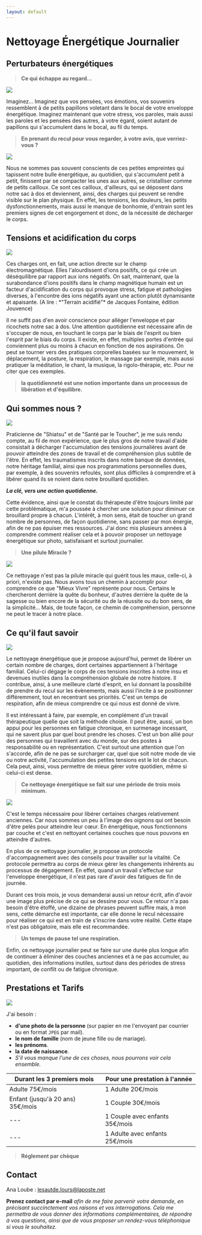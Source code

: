 ```yaml
---
layout: default
---
```


# Nettoyage Énergétique Journalier

## Perturbateurs énergétiques

> **Ce qui échappe au regard...**

<div class="left">
  <img src="assets\images\1riviere.jpg">


<p>Imaginez... Imaginez que vos pensées, vos émotions, vos souvenirs ressemblent à de petits papillons voletant dans le bocal de votre enveloppe énergétique. Imaginez maintenant que votre stress, vos paroles, mais aussi les paroles et les pensées des autres, à votre égard, soient autant de papillons qui s'accumulent dans le bocal, au fil du temps.</p>
</div>

> **En prenant du recul pour vous regarder, à votre avis, que verriez-vous ?**


<div class="right">
  <img src="assets\images\2feuilles.jpg">

<p>Nous ne sommes pas souvent conscients de ces petites empreintes qui tapissent notre bulle énergétique, au quotidien, qui s'accumulent petit à petit, finissent par se compacter les unes aux autres, se cristalliser comme de petits cailloux. Ce sont ces cailloux, d'ailleurs, qui se déposent dans notre sac à dos et deviennent, ainsi, des charges qui peuvent se rendre
visible sur le plan physique. En effet, les tensions, les douleurs, les petits dysfonctionnements, mais aussi le manque de bonhomie, d'entrain sont les premiers signes de cet engorgement et donc, de la nécessité de décharger le corps.</p>

</div>

## Tensions et acidification du corps

<div class="left">
<img src="assets\images\3Rue.jpg">

<p>Ces charges ont, en fait, une action directe sur le champ électromagnétique. Elles l'alourdissent d'ions positifs, ce qui crée un déséquilibre par rapport aux ions négatifs. On sait, maintenant, que la surabondance d'ions positifs dans le champ magnétique humain est un facteur d'acidification du corps qui provoque stress, fatigue et pathologies diverses, à l'encontre des ions négatifs ayant une action plutôt dynamisante et apaisante. (A lire : *"Terrain acidifié"* de Jacques Fontaine, édition Jouvence)</p>

<p>Il ne suffit pas d'en avoir conscience pour alléger l'enveloppe et par ricochets notre sac à dos. Une attention quotidienne est nécessaire afin de s'occuper de nous, en touchant le corps par le biais de l'esprit ou bien l'esprit par le biais du corps. Il existe, en effet, multiples portes d'entrée qui conviennent plus ou moins à chacun en fonction de nos aspirations. On peut se tourner vers des pratiques corporelles basées sur le mouvement, le déplacement, la posture, la respiration, le massage par exemple, mais aussi pratiquer la méditation, le chant, la musique, la rigolo-thérapie, etc. Pour ne citer que ces exemples.</p>
</div>


> **la quotidienneté est une notion importante dans un processus de libération et
d'équilibre.**


## Qui sommes nous ?

<div class="right">
<img src="assets\images\4arbres.jpg">

<p>Praticienne de "Shiatsu" et de "Santé par le Toucher", je me suis rendu compte, au fil de mon expérience, que le plus gros de notre travail d'aide consistait à décharger l'accumulation des tensions journalières avant de pouvoir atteindre des zones de travail et de compréhension plus subtile de l'être. En effet, les traumatismes inscrits dans notre banque de données, notre héritage familial, ainsi que nos programmations personnelles dues, par exemple, à des souvenirs refoulés, sont plus difficiles à comprendre et à libérer quand ils se noient dans notre brouillard quotidien.</p>


<em><strong>La clé, vers une action quotidienne.</strong></em>


<p>Cette évidence, ainsi que le constat du thérapeute d'être toujours limité par cette problématique, m'a poussée à chercher une solution pour diminuer ce brouillard propre à chacun. L'intérêt, à mon sens, était de toucher un grand nombre de personnes, de façon quotidienne, sans passer par mon énergie, afin de ne pas épuiser mes ressources. J'ai donc mis plusieurs années à comprendre comment réaliser cela et à pouvoir proposer un nettoyage énergétique sur photo, satisfaisant et surtout journalier.</p>
</div>


> **Une pilule Miracle ?**

<div class="left">
  <img src="assets\images\5cave.jpg">

<p>Ce nettoyage n'est pas la pilule miracle qui guérit tous les maux, celle-ci, à priori, n'existe pas. Nous avons tous un chemin à accomplir pour comprendre ce que "Mieux Vivre" représente pour nous. Certains le chercheront derrière la quête du bonheur, d'autres derrière la quête de la sagesse ou bien encore de la sécurité ou de la réussite ou du bon sens, de la simplicité... Mais, de toute façon, ce chemin de compréhension, personne ne peut le tracer à notre place.</p>
</div>


## Ce qu'il faut savoir

<div class="right">
<img src="assets\images\6cascade.jpg">

<p>Le nettoyage énergétique que je propose aujourd'hui, permet de libérer un certain nombre de charges, dont certaines appartiennent à l'héritage familial. Celui-ci dégage le corps de ces tensions inscrites à notre insu et devenues inutiles dans la compréhension globale de notre histoire. Il contribue, ainsi, à une meilleure clarté d'esprit, en lui donnant la possibilité de prendre du recul sur les évènements, mais aussi l'incite à se positionner différemment, tout en recentrant ses priorités. C'est un temps de respiration, afin de mieux comprendre ce qui nous est donné de vivre.</p>


<p>Il est intéressant à faire, par exemple, en complément d'un travail thérapeutique quelle que soit la méthode choisie. Il peut être, aussi, un bon appui pour les personnes en fatigue chronique, en surmenage incessant, qui ne savent plus par quel bout prendre les choses. C'est un bon allié pour des personnes qui travaillent avec du monde, sur des postes à responsabilité ou en représentation. C'est surtout une attention que l'on s'accorde, afin de ne pas se surcharger car, quel que soit notre mode de vie ou notre activité, l'accumulation des petites tensions est le lot de chacun. Cela peut, ainsi, vous permettre de mieux gérer votre quotidien, même si celui-ci est dense.</p>
</div>


> **Ce nettoyage énergétique se fait sur une période de trois mois minimum.**

<div class="left">
<img src="assets\images\7fower.jpg">

<p>C'est le temps nécessaire pour libérer certaines charges relativement anciennes. Car nous sommes un peu à l'image des oignons qui ont besoin d'être pelés pour atteindre leur cœur. En énergétique, nous fonctionnons par couche et c'est en nettoyant certaines couches que nous pouvons en atteindre d'autres.</p>

<p>En plus de ce nettoyage journalier, je propose un protocole d'accompagnement avec des conseils pour travailler sur la vitalité. Ce protocole permettra au corps de mieux gérer les changements inhérents au processus de dégagement. En effet, quand un travail s'effectue sur l'enveloppe énergétique, il n'est pas rare d'avoir des fatigues de fin de journée.</p>


<p>Durant ces trois mois, je vous demanderai aussi un retour écrit, afin d'avoir une image plus précise de ce qui se dessine pour vous. Ce retour n'a pas besoin d'être étoffé, une dizaine de phrases peuvent suffire mais, à mon sens, cette démarche est importante, car
elle donne le recul nécessaire pour réaliser ce qui est en train de s'inscrire dans votre réalité. Cette étape n'est pas obligatoire, mais elle est recommandée.</p>
</div>


> **Un temps de pause tel une respiration.**


Enfin, ce nettoyage journalier peut se faire sur une durée plus longue afin de continuer à éliminer des couches anciennes et à ne pas accumuler, au quotidien, des informations inutiles, surtout dans des périodes de stress important, de conflit ou de fatigue chronique.

## Prestations et Tarifs

<div class="full">
  <img src="assets\images\8rock.jpg">
</div>

J'ai besoin :
* **d'une photo de la personne** (sur papier en me l'envoyant par courrier ou en format `JPEG` par mail).
* **le nom de famille** (nom de jeune fille ou de mariage).
* **les prénoms**.
* **la date de naissance**.
* *S'il vous manque l'une de ces choses, nous pourrons voir cela ensemble.*

| Durant les 3 premiers mois | Pour une prestation à l'année |
| --- | --- |
| Adulte 75€/mois | 1 Adulte 20€/mois |
| Enfant (jusqu'à 20 ans) 35€/mois | 1 Couple 30€/mois |
| --- | 1 Couple avec enfants 35€/mois |
| --- | 1 Adulte avec enfants 25€/mois |

> **Réglement par chèque**


## Contact


 <p class="contac">Ana Loube : <a href="mailto:lesautde.lours@laposte.net" target="_blank" rel="noopener">lesautde.lours@laposte.net</a></p>

 **Prenez contact par e-mail** *afin de me faire parvenir votre demande, en précisant succinctement vos raisons et vos interrogations. Cela me permettra de vous donner des informations complémentaires, de répondre à vos questions, ainsi que de vous proposer un rendez-vous téléphonique si vous le souhaitez.*
